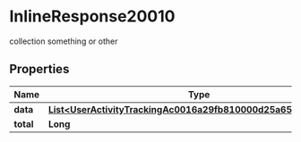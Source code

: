 

# InlineResponse20010

collection something or other

## Properties

Name | Type | Description | Notes
------------ | ------------- | ------------- | -------------
**data** | [**List&lt;UserActivityTrackingAc0016a29fb810000d25a655d2740b94&gt;**](UserActivityTrackingAc0016a29fb810000d25a655d2740b94.md) |  |  [optional]
**total** | **Long** |  |  [optional]



